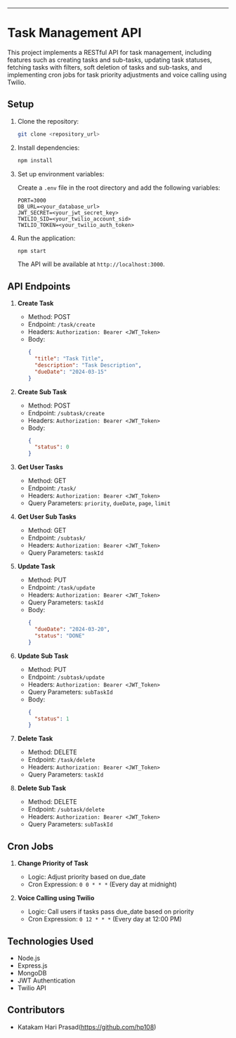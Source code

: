 ---

# Task Management API

This project implements a RESTful API for task management, including features such as creating tasks and sub-tasks, updating task statuses, fetching tasks with filters, soft deletion of tasks and sub-tasks, and implementing cron jobs for task priority adjustments and voice calling using Twilio.

## Setup

1. Clone the repository:

    ```bash
    git clone <repository_url>
    ```

2. Install dependencies:

    ```bash
    npm install
    ```

3. Set up environment variables:

    Create a `.env` file in the root directory and add the following variables:

    ```
    PORT=3000
    DB_URL=<your_database_url>
    JWT_SECRET=<your_jwt_secret_key>
    TWILIO_SID=<your_twilio_account_sid>
    TWILIO_TOKEN=<your_twilio_auth_token>
    ```

4. Run the application:

    ```bash
    npm start
    ```

    The API will be available at `http://localhost:3000`.

## API Endpoints

1. **Create Task**
   - Method: POST
   - Endpoint: `/task/create`
   - Headers: `Authorization: Bearer <JWT_Token>`
   - Body:
     ```json
     {
       "title": "Task Title",
       "description": "Task Description",
       "dueDate": "2024-03-15"
     }
     ```

2. **Create Sub Task**
   - Method: POST
   - Endpoint: `/subtask/create`
   - Headers: `Authorization: Bearer <JWT_Token>`
   - Body:
     ```json
     {
       "status": 0
     }
     ```

3. **Get User Tasks**
   - Method: GET
   - Endpoint: `/task/`
   - Headers: `Authorization: Bearer <JWT_Token>`
   - Query Parameters: `priority`, `dueDate`, `page`, `limit`

4. **Get User Sub Tasks**
   - Method: GET
   - Endpoint: `/subtask/`
   - Headers: `Authorization: Bearer <JWT_Token>`
   - Query Parameters: `taskId`

5. **Update Task**
   - Method: PUT
   - Endpoint: `/task/update`
   - Headers: `Authorization: Bearer <JWT_Token>`
   - Query Parameters: `taskId`
   - Body:
     ```json
     {
       "dueDate": "2024-03-20",
       "status": "DONE"
     }
     ```

6. **Update Sub Task**
   - Method: PUT
   - Endpoint: `/subtask/update`
   - Headers: `Authorization: Bearer <JWT_Token>`
   - Query Parameters: `subTaskId`
   - Body:
     ```json
     {
       "status": 1
     }
     ```

7. **Delete Task**
   - Method: DELETE
   - Endpoint: `/task/delete`
   - Headers: `Authorization: Bearer <JWT_Token>`
   - Query Parameters: `taskId`

8. **Delete Sub Task**
   - Method: DELETE
   - Endpoint: `/subtask/delete`
   - Headers: `Authorization: Bearer <JWT_Token>`
   - Query Parameters: `subTaskId`

## Cron Jobs

1. **Change Priority of Task**
   - Logic: Adjust priority based on due_date
   - Cron Expression: `0 0 * * *` (Every day at midnight)

2. **Voice Calling using Twilio**
   - Logic: Call users if tasks pass due_date based on priority
   - Cron Expression: `0 12 * * *` (Every day at 12:00 PM)

## Technologies Used

- Node.js
- Express.js
- MongoDB
- JWT Authentication
- Twilio API

## Contributors

- Katakam Hari Prasad(https://github.com/hp108)
